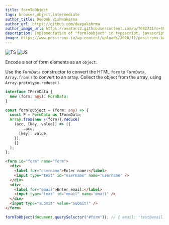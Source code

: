 ```yaml
---
title: formToObject
tags: browser,object,intermediate
author_title: Deepak Vishwakarma
author_url: https://github.com/deepakshrma
author_image_url: https://avatars2.githubusercontent.com/u/7682731?s=400
description: Implementation of "formToObject" in typescript, javascript and deno.
image: https://www.positronx.io/wp-content/uploads/2018/11/positronx-banner-1152-1.jpg
---
```


![TS](https://img.shields.io/badge/supports-typescript-blue.svg?style=flat-square)
![JS](https://img.shields.io/badge/supports-javascript-yellow.svg?style=flat-square)

Encode a set of form elements as an `object`.

Use the `FormData` constructor to convert the HTML `form` to `FormData`, `Array.from()` to convert to an array.
Collect the object from the array, using `Array.prototype.reduce()`.

```ts title="typescript"
interface IFormData {
  new (form: any): FormData;
}

const formToObject = (form: any) => {
  const F = FormData as IFormData;
  Array.from(new F(form)).reduce(
    (acc, [key, value]) => ({
      ...acc,
      [key]: value,
    }),
    {}
  );
};
```

```html
<form id="form" name="form">
  <div>
    <label for="username">Enter name:</label>
    <input type="text" id="username" name="username" />
  </div>
  <div>
    <label for="email">Enter email:</label>
    <input type="text" id="email" name="email" />
  </div>
  <input type="submit" value="Submit!" />
</form>
```

```ts title="typescript"
formToObject(document.querySelector("#form")); // { email: 'test@email.com', username: 'Test Name' }
```
